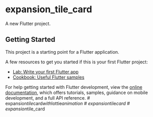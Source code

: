 # expansion_tile_card

A new Flutter project.

## Getting Started

This project is a starting point for a Flutter application.

A few resources to get you started if this is your first Flutter project:

- [Lab: Write your first Flutter app](https://docs.flutter.dev/get-started/codelab)
- [Cookbook: Useful Flutter samples](https://docs.flutter.dev/cookbook)

For help getting started with Flutter development, view the
[online documentation](https://docs.flutter.dev/), which offers tutorials,
samples, guidance on mobile development, and a full API reference.
#   e x p a n s i o n _ t i l e _ c a r d _ w i t h _ l o t t i e _ a n i m a t i o n  
 #   e x p a n s i o n _ t i l e _ c a r d  
 #   e x p a n s i o n _ t i l e _ c a r d  
 